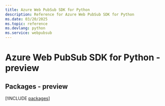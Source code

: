 ```yaml
---
title: Azure Web PubSub SDK for Python
description: Reference for Azure Web PubSub SDK for Python
ms.date: 03/20/2025
ms.topic: reference
ms.devlang: python
ms.service: webpubsub
---
```

# Azure Web PubSub SDK for Python - preview
## Packages - preview
[!INCLUDE [packages](web-pubsub-index.md)]